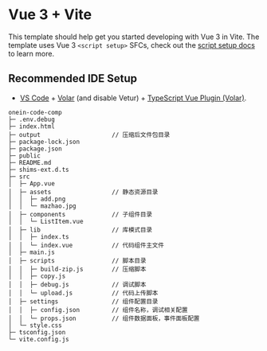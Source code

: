 # Vue 3 + Vite

This template should help get you started developing with Vue 3 in Vite. The template uses Vue 3 `<script setup>` SFCs, check out the [script setup docs](https://v3.vuejs.org/api/sfc-script-setup.html#sfc-script-setup) to learn more.

## Recommended IDE Setup

- [VS Code](https://code.visualstudio.com/) + [Volar](https://marketplace.visualstudio.com/items?itemName=Vue.volar) (and disable Vetur) + [TypeScript Vue Plugin (Volar)](https://marketplace.visualstudio.com/items?itemName=Vue.vscode-typescript-vue-plugin).

```
onein-code-comp
├─ .env.debug
├─ index.html
├─ output                    // 压缩后文件包目录
├─ package-lock.json
├─ package.json
├─ public
├─ README.md
├─ shims-ext.d.ts
├─ src
│  ├─ App.vue
│  ├─ assets                 // 静态资源目录
│  │  ├─ add.png
│  │  └─ mazhao.jpg
│  ├─ components             // 子组件目录
│  │  └─ ListItem.vue
│  ├─ lib                    // 库模式目录
│  │  ├─ index.ts
│  │  └─ index.vue           // 代码组件主文件
│  ├─ main.js
│  ├─ scripts                // 脚本目录
│  │  ├─ build-zip.js        // 压缩脚本
│  │  ├─ copy.js             
│  │  ├─ debug.js            // 调试脚本
│  │  └─ upload.js           // 代码上传脚本
│  ├─ settings               // 组件配置目录
│  │  ├─ config.json         // 组件名称，调试相关配置
│  │  └─ props.json          // 组件数据面板，事件面板配置
│  └─ style.css
├─ tsconfig.json
└─ vite.config.js

```